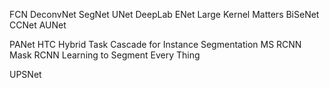 FCN
DeconvNet
SegNet
UNet
DeepLab
ENet
Large Kernel Matters
BiSeNet
CCNet
AUNet


PANet
HTC Hybrid Task Cascade for Instance Segmentation
MS RCNN
Mask RCNN
Learning to Segment Every Thing


UPSNet


